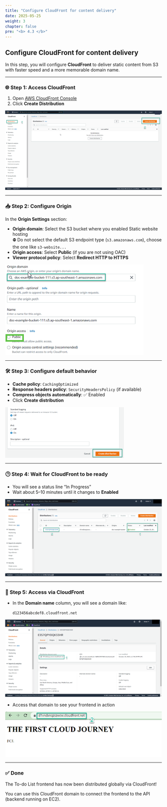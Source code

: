 ```yaml
---
title: "Configure CloudFront for content delivery"
date: 2025-05-25
weight: 3
chapter: false
pre: "<b> 4.3 </b>"
---
```


## Configure CloudFront for content delivery

In this step, you will configure **CloudFront** to deliver static content from S3 with faster speed and a more memorable domain name.

---

### 🌐 Step 1: Access CloudFront

1. Open [AWS CloudFront Console](https://console.aws.amazon.com/cloudfront/)
2. Click **Create Distribution**

![CF](/images/4-deploy-static-frontend/011-create-distribution.png)

---

### 📥 Step 2: Configure Origin

In the **Origin Settings** section:

- **Origin domain**: Select the S3 bucket where you enabled Static website hosting  
  ⛔ Do not select the default S3 endpoint type (`s3.amazonaws.com`), choose the one like `s3-website...`
- **Origin access**: Select **Public** (if you are not using OAC)
- **Viewer protocol policy**: Select **Redirect HTTP to HTTPS**

![CF](/images/4-deploy-static-frontend/012-create-distribution.png)

---

### 🛠️ Step 3: Configure default behavior

- **Cache policy**: `CachingOptimized`
- **Response headers policy**: `SecurityHeadersPolicy` (if available)
- **Compress objects automatically**: ✅ Enabled
- Click **Create distribution**

![CF](/images/4-deploy-static-frontend/013-create-distribution.png)

---

### 🕒 Step 4: Wait for CloudFront to be ready

- You will see a status line “In Progress”
- Wait about 5–10 minutes until it changes to **Enabled**

![CF](/images/4-deploy-static-frontend/014-create-distribution.png)

---

### 🔗 Step 5: Access via CloudFront

- In the **Domain name** column, you will see a domain like:

  `d123456abcdef8.cloudfront.net`

![CF](/images/4-deploy-static-frontend/015-create-distribution.png)

- Access that domain to see your frontend in action

![CF](/images/4-deploy-static-frontend/016-create-distribution.png)

---

### ✅ Done

The To-do List frontend has now been distributed globally via CloudFront!

You can use this CloudFront domain to connect the frontend to the API (backend running on EC2).